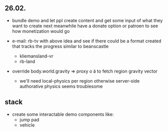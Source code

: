 ## 26.02.

* bundle demo and let ppl create content
and get some input of what they want to create next
meanwhile have a donate option or patroen to see how monetization would go

* e-mail: rb-tv with above idea and see if there could be a format created that tracks the progress similar to beanscastle
    * kliemansland-vr
    * rb-land
* override body.world.gravity => proxy o ä to fetch region gravity vector
    * we'll need local-physics per region otherwise server-side authorative physics seems troublesome

## stack


* create some interactable demo components like:
    * jump pad
    * vehicle




